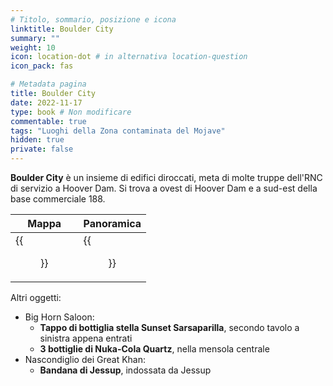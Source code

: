 ```yaml
---
# Titolo, sommario, posizione e icona
linktitle: Boulder City
summary: ""
weight: 10
icon: location-dot # in alternativa location-question
icon_pack: fas

# Metadata pagina
title: Boulder City
date: 2022-11-17
type: book # Non modificare
commentable: true
tags: "Luoghi della Zona contaminata del Mojave"
hidden: true
private: false
---
```


<div class="fnv">

**Boulder City** è un insieme di edifici diroccati, meta di molte truppe dell'RNC di servizio a Hoover Dam. Si trova a ovest di Hoover Dam e a sud-est della base commerciale 188.

| Mappa                      | Panoramica             |
| -------------------------- | ---------------------- |
| {{<figure src="fnv/Boulder_City_loc.webp">}} | {{<figure src="fnv/Boulder_City.webp">}} |

Altri oggetti:
- Big Horn Saloon:
	- **Tappo di bottiglia stella Sunset Sarsaparilla**, secondo tavolo a sinistra appena entrati
	- **3 bottiglie di Nuka-Cola Quartz**, nella mensola centrale
- Nascondiglio dei Great Khan:
	- **Bandana di Jessup**, indossata da Jessup

</div>

